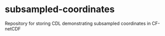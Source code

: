 # subsampled-coordinates
Repository for storing CDL demonstrating subsampled coordinates in CF-netCDF
